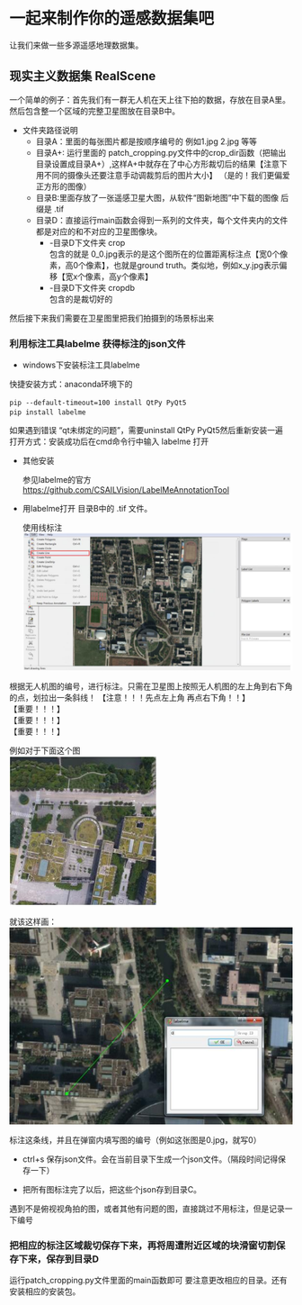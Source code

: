 

# 一起来制作你的遥感数据集吧

让我们来做一些多源遥感地理数据集。

## 现实主义数据集 RealScene

一个简单的例子：首先我们有一群无人机在天上往下拍的数据，存放在目录A里。然后包含整一个区域的完整卫星图放在目录B中。
* 文件夹路径说明
    * 目录A：里面的每张图片都是按顺序编号的 例如1.jpg 2.jpg 等等    
    * 目录A+: 运行里面的 patch_cropping.py文件中的crop_dir函数（把输出目录设置成目录A+）,这样A+中就存在了中心方形裁切后的结果【注意下用不同的摄像头还要注意手动调裁剪后的图片大小】 （是的！我们更偏爱正方形的图像）    
    * 目录B:里面存放了一张遥感卫星大图，从软件“图新地图”中下载的图像 后缀是 .tif
    * 目录D：直接运行main函数会得到一系列的文件夹，每个文件夹内的文件都是对应的和不对应的卫星图像块。  
        * -目录D下文件夹 crop   
        包含的就是 0_0.jpg表示的是这个图所在的位置距离标注点【宽0个像素，高0个像素】，也就是ground truth。类似地，例如x_y.jpg表示偏移【宽x个像素，高y个像素】
        * -目录D下文件夹 cropdb  
        包含的是裁切好的

然后接下来我们需要在卫星图里把我们拍摄到的场景标出来

### 利用标注工具labelme 获得标注的json文件
* windows下安装标注工具labelme

快捷安装方式：anaconda环境下的

` pip --default-timeout=100 install QtPy PyQt5 `  
` pip install labelme `

如果遇到错误 “qt未绑定的问题”，需要uninstall QtPy PyQt5然后重新安装一遍
    打开方式：安装成功后在cmd命令行中输入 labelme 打开

* 其他安装 
    
    参见labelme的官方 https://github.com/CSAILVision/LabelMeAnnotationTool

* 用labelme打开 目录B中的 .tif 文件。

    使用线标注   
![avatar](readmeimgs/labelme.jpg)

根据无人机图的编号，进行标注。只需在卫星图上按照无人机图的左上角到右下角的点，划拉出一条斜线！ 
【注意！！！先点左上角 再点右下角！！】  
【重要！！！】  
【重要！！！】  
【重要！！！】  

例如对于下面这个图  
![](readmeimgs/labelme2.jpg)

就该这样画：
![](readmeimgs/labelme3.jpg)

标注这条线，并且在弹窗内填写图的编号（例如这张图是0.jpg，就写0）

* ctrl+s 保存json文件。会在当前目录下生成一个json文件。（隔段时间记得保存一下）

*  把所有图标注完了以后，把这些个json存到目录C。

遇到不是俯视视角拍的图，或者其他有问题的图，直接跳过不用标注，但是记录一下编号

### 把相应的标注区域裁切保存下来，再将周遭附近区域的块滑窗切割保存下来，保存到目录D

运行patch_cropping.py文件里面的main函数即可 要注意更改相应的目录。还有安装相应的安装包。





